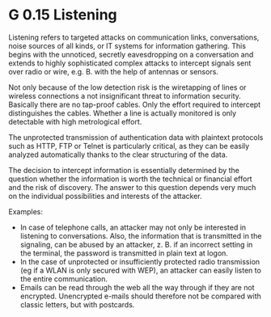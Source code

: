 G 0.15 Listening
==============

Listening refers to targeted attacks on communication links, conversations, noise sources of all kinds, or IT systems for information gathering. This begins with the unnoticed, secretly eavesdropping on a conversation and extends to highly sophisticated complex attacks to intercept signals sent over radio or wire, e.g. B. with the help of antennas or sensors.

Not only because of the low detection risk is the wiretapping of lines or wireless connections a not insignificant threat to information security. Basically there are no tap-proof cables. Only the effort required to intercept distinguishes the cables. Whether a line is actually monitored is only detectable with high metrological effort.

The unprotected transmission of authentication data with plaintext protocols such as HTTP, FTP or Telnet is particularly critical, as they can be easily analyzed automatically thanks to the clear structuring of the data.

The decision to intercept information is essentially determined by the question whether the information is worth the technical or financial effort and the risk of discovery. The answer to this question depends very much on the individual possibilities and interests of the attacker.

Examples:

* In case of telephone calls, an attacker may not only be interested in listening to conversations. Also, the information that is transmitted in the signaling, can be abused by an attacker, z. B. if an incorrect setting in the terminal, the password is transmitted in plain text at logon.
* In the case of unprotected or insufficiently protected radio transmission (eg if a WLAN is only secured with WEP), an attacker can easily listen to the entire communication.
* Emails can be read through the web all the way through if they are not encrypted. Unencrypted e-mails should therefore not be compared with classic letters, but with postcards.
